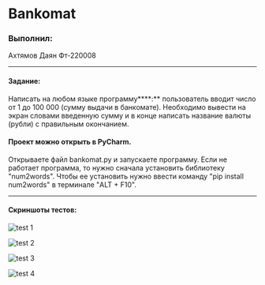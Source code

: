 # Bankomat

### Выполнил:

Ахтямов Даян Фт-220008

---

#### Задание:

Написать на любом языке программу****:** пользователь вводит число от 1 до 100 000 (сумму выдачи в банкомате). Необходимо вывести на экран словами введенную сумму и в конце написать название валюты (рубли) с правильным окончанием.

#### Проект можно открыть в PyCharm.

Открываете файл bankomat.py и запускаете программу. Если не работает программа, то нужно сначала установить библиотеку "num2words". Чтобы ее установить нужно ввести команду "pip install num2words" в терминале "ALT + F10".

---

#### Скриншоты тестов:

![test 1](file:///C:/Users/%D0%94%D0%B0%D1%8F%D0%BD/Pictures/Screenshots/%D0%A1%D0%BD%D0%B8%D0%BC%D0%BE%D0%BA%20%D1%8D%D0%BA%D1%80%D0%B0%D0%BD%D0%B0%202023-10-13%20192014.png)

![test 2](file:///C:/Users/%D0%94%D0%B0%D1%8F%D0%BD/Pictures/Screenshots/%D0%A1%D0%BD%D0%B8%D0%BC%D0%BE%D0%BA%20%D1%8D%D0%BA%D1%80%D0%B0%D0%BD%D0%B0%202023-10-13%20192148.png)

![test 3](file:///C:/Users/%D0%94%D0%B0%D1%8F%D0%BD/Pictures/Screenshots/%D0%A1%D0%BD%D0%B8%D0%BC%D0%BE%D0%BA%20%D1%8D%D0%BA%D1%80%D0%B0%D0%BD%D0%B0%202023-10-13%20192248.png)

![test 4](file:///C:/Users/%D0%94%D0%B0%D1%8F%D0%BD/Pictures/Screenshots/%D0%A1%D0%BD%D0%B8%D0%BC%D0%BE%D0%BA%20%D1%8D%D0%BA%D1%80%D0%B0%D0%BD%D0%B0%202023-10-13%20192356.png)

